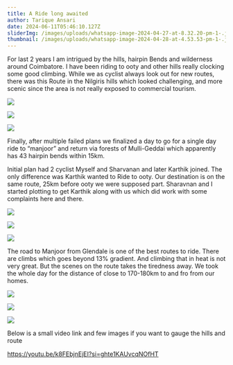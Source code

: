 ```yaml
---
title: A Ride long awaited
author: Tarique Ansari
date: 2024-06-11T05:46:10.127Z
sliderImg: /images/uploads/whatsapp-image-2024-04-27-at-8.32.20-pm-1-.jpeg
thumbnail: /images/uploads/whatsapp-image-2024-04-28-at-4.53.53-pm-1-.jpeg
---
```

For last 2 years I am intrigued by the hills, hairpin Bends and wilderness around Coimbatore. I have been riding to ooty and other hills really clocking some good climbing. While we as cyclist always look out for new routes, there was this Route in the Nilgiris hills which looked challenging, and more scenic since the area is not really exposed to commercial tourism.

![](/images/uploads/whatsapp-image-2024-06-11-at-11.20.35-am.jpeg)

![](/images/uploads/whatsapp-image-2024-04-28-at-4.53.54-pm.jpeg)

![](/images/uploads/whatsapp-image-2024-06-11-at-11.20.36-am.jpeg)

Finally, after multiple failed plans we finalized a day to go for a single day ride to “manjoor” and return via forests of Mulli-Geddai which apparently has 43 hairpin bends within 15km.

Initial plan had 2 cyclist Myself and Sharvanan and later Karthik joined. The only difference was Karthik wanted to Ride to ooty. Our destination is on the same route, 25km before ooty we were supposed part. Sharavnan and I started plotting to get Karthik along with us which did work with some complaints here and there.

![](/images/uploads/1.jpeg)

![](/images/uploads/whatsapp-image-2024-04-28-at-4.53.53-pm.jpeg)

![](/images/uploads/whatsapp-image-2024-06-11-at-11.20.35-am-1-.jpeg)

The road to Manjoor from Glendale is one of the best routes to ride. There are climbs which goes beyond 13% gradient. And climbing that in heat is not very great. But the scenes on the route takes the tiredness away. We took the whole day for the distance of close to 170-180km to and fro from our homes.

![](/images/uploads/whatsapp-image-2024-06-11-at-11.20.38-am.jpeg)

![](/images/uploads/whatsapp-image-2024-04-28-at-4.53.55-pm.jpeg)

![](/images/uploads/whatsapp-image-2024-06-11-at-11.20.38-am-1-.jpeg)

Below is a small video link and few images if you want to gauge the hills and route

https://youtu.be/k8FEbjnEjEI?si=ghte1KAUvcqNOfHT